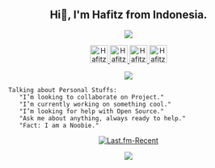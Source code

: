 <h2 align="center">Hi👋, I'm Hafitz from Indonesia.</h2>

<p align="center">
<a href="https://youtu.be/iG1gPLOceCQ">
  <img src="https://raw.githubusercontent.com/breakdowns/breakdowns/master/ShrineOfMalice.png"/>
</p>

<p align="center">
  <a href="https://www.instagram.com/hafitzsetya_21">
  <img alt="Hafitz's Instagram" width="35px" src="https://image.flaticon.com/icons/svg/2111/2111421.svg" />
</a>
<a href="https://t.me/hafitzXD">
  <img alt="Hafitz's Telegram" width="35px" src="https://image.flaticon.com/icons/svg/2111/2111673.svg" />
</a>
<a href="https://open.spotify.com/user/7wxw9ydcqjc4ta495h73jpcjf?si=qTLQmHMkRgGv2ktdCy6pLQ">
  <img alt="Hafitz's Spotify" width="35px" src="https://image.flaticon.com/icons/svg/2111/2111627.svg" />
</a>
<a href="https://discordapp.com/users/455173359924412434">
  <img alt=Hafitz's Discord" width="35px" src="https://image.flaticon.com/icons/svg/2111/2111310.svg" />
</a>
</p>
<p align="center">
<a href="https://breakdowns.github.io/"> <img src="https://img.shields.io/website?label=%20&style=for-the-badge&up_color=black&up_message=breakdowns.github.io&url=https%3A%2F%2Fbreakdowns.github.io"/></a></p>

```
  Talking about Personal Stuffs:
     "I’m looking to collaborate on Project."
     "I’m currently working on something cool."
     "I’m looking for help with Open Source."
     "Ask me about anything, always ready to help."
     "Fact: I am a Noobie."
```

<p align="center">
  <a href="https://www.last.fm/user/Hafitz&count=3&width=490" > <img src="https://lastfm-recently-played.vercel.app/api?user=Hafitz" alt="Last.fm-Recent" /></a>
</p>

<p align="center"><a href="https://github.com/breakdowns"><img src="https://github-readme-stats.vercel.app/api?username=breakdowns&&show_icons=true&line_height=27&count_private=true&title_color=ffffff&text_color=c9cacc&icon_color=2bbc8a&bg_color=1d1f21"></a></p>
